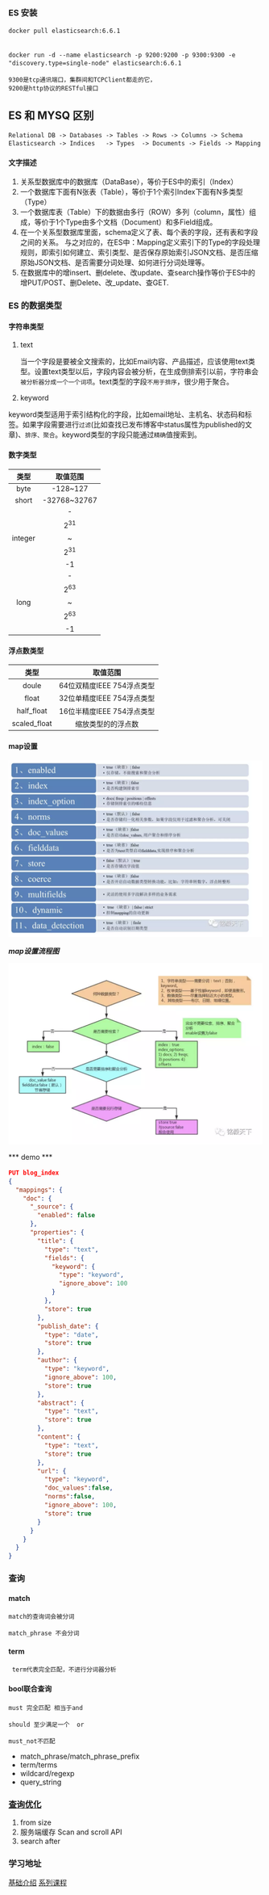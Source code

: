 

### ES 安装

```
docker pull elasticsearch:6.6.1


docker run -d --name elasticsearch -p 9200:9200 -p 9300:9300 -e "discovery.type=single-node" elasticsearch:6.6.1

9300是tcp通讯端口，集群间和TCPClient都走的它，
9200是http协议的RESTful接口 
```



## ES 和 MYSQ 区别

```
Relational DB -> Databases -> Tables -> Rows -> Columns -> Schema
Elasticsearch -> Indices   -> Types  -> Documents -> Fields -> Mapping
```

#### 文字描述

1.  关系型数据库中的数据库（DataBase），等价于ES中的索引（Index）
2.  一个数据库下面有N张表（Table），等价于1个索引Index下面有N多类型（Type）
3.  一个数据库表（Table）下的数据由多行（ROW）多列（column，属性）组成，等价于1个Type由多个文档（Document）和多Field组成。   
4.  在一个关系型数据库里面，schema定义了表、每个表的字段，还有表和字段之间的关系。 与之对应的，在ES中：Mapping定义索引下的Type的字段处理规则，即索引如何建立、索引类型、是否保存原始索引JSON文档、是否压缩原始JSON文档、是否需要分词处理、如何进行分词处理等。
5.  在数据库中的增insert、删delete、改update、查search操作等价于ES中的增PUT/POST、删Delete、改_update、查GET.   

### ES 的数据类型

#### 字符串类型

1.  text

    当一个字段是要被全文搜索的，比如Email内容、产品描述，应该使用text类型。设置text类型以后，字段内容会被分析，在生成倒排索引以前，字符串会```被分析器分成一个一个词项```。text类型的字段```不用于排序```，很少用于聚合。

2.  keyword

keyword类型适用于索引结构化的字段，比如email地址、主机名、状态码和标签。如果字段需要进行```过滤```(比如查找已发布博客中status属性为published的文章)、```排序、聚合```。keyword类型的字段只能通过```精确```值搜索到。



#### 数字类型

|  类型   |         取值范围         |
| :-----: | :----------------------: |
|  byte   |         -128~127         |
|  short  |       -32768~32767       |
| integer | -$$2^{31}$$~$$2^{31}$$-1 |
|  long   | -$$2^{63}$$~$$2^{63}$$-1 |



#### 浮点数类型

|     类型     |          取值范围          |
| :----------: | :------------------------: |
|    doule     | 64位双精度IEEE 754浮点类型 |
|    float     | 32位单精度IEEE 754浮点类型 |
|  half_float  | 16位半精度IEEE 754浮点类型 |
| scaled_float |     缩放类型的的浮点数     |



#### map设置

![image-20190313103941191](assets/image-20190313103941191.png)



***map设置流程图***

![image-20190313104039417](assets/image-20190313104039417.png)



*** demo ***

```json
PUT blog_index
{
  "mappings": {
    "doc": {
      "_source": {
        "enabled": false
      },
      "properties": {
        "title": {
          "type": "text",
          "fields": {
            "keyword": {
              "type": "keyword",
              "ignore_above": 100
            }
          },
          "store": true
        },
        "publish_date": {
          "type": "date",
          "store": true
        },
        "author": {
          "type": "keyword",
          "ignore_above": 100, 
          "store": true
        },
        "abstract": {
          "type": "text",
          "store": true
        },
        "content": {
          "type": "text",
          "store": true
        },
        "url": {
          "type": "keyword",
          "doc_values":false,
          "norms":false,
          "ignore_above": 100, 
          "store": true
        }
      }
    }
  }
}
```



### 查询

#### **match**

```
match的查询词会被分词

match_phrase 不会分词

```



#### term

```
 term代表完全匹配，不进行分词器分析
```



#### bool联合查询

```
must 完全匹配 相当于and

should 至少满足一个  or

must_not不匹配
```



-   match_phrase/match_phrase_prefix
-   term/terms
-   wildcard/regexp
-   query_string



### [查询优化]([http://arganzheng.life/deep-pagination-in-elasticsearch.html](http://arganzheng.life/deep-pagination-in-elasticsearch.html))

1.  from size
2.  服务端缓存 Scan and scroll API
3.  search after

### 学习地址

[基础介绍](https://blog.csdn.net/laoyang360/article/details/52244917)
[系列课程](https://blog.csdn.net/laoyang360/article/details/79293493)
